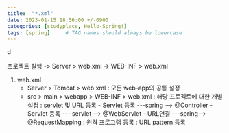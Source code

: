 ```yaml
---
title:  "*.xml"
date: 2023-01-15 18:56:00 +/-0900
categories: [studyplace, Hello-Spring!]
tags: [spring]     # TAG names should always be lowercase
---
```

d

프로젝트 실행 -> Server > web.xml  -> WEB-INF > web.xml

1. web.xml
    - Server > Tomcat > web.xml
        : 모든 web-app의 공통 설정
    - src > main > webapp > WEB-INF > web.xml
        : 해당 프로젝트에 대한 개별 설정
        : servlet 및 URL 등록
            - Servlet 등록 ---spring --> @Controller
            - Servlet 등록 --- servlet --> @WebServlet 
            - URL연결       ---spring--> @RequestMapping
        : <servlet>원격 프로그램 등록</servlet> 
        : <servlet-mapping>URL pattern 등록 </servlet-mapping>



